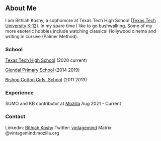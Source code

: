 ## About Me

I am Bithiah Koshy, a sophomore at Texas Tech High School ([Texas Tech University K-12](https://www.depts.ttu.edu/k12/)). In my spare time I like to go bushwalking. Some of my more esoteric hobbies include watching classical Hollywood cinema and writing in cursive (Palmer Method).

### School

  [Texas Tech High School](https://www.depts.ttu.edu/k12/) (2020 current)

  [Glendal Primary School](https://www.glendalps.vic.edu.au) (2014 2019)

  [Bishop Cotton Girls' School](http://www.bishopcottongirls.com) (2011 2013)

### Experience

  SUMO and KB contributor at [Mozilla](https://support.mozilla.org/en-US/user/VintageMind)    Aug 2021 - Current

### Contact
    
   Linkedin: [Bithiah Koshy](https://www.linkedin.com/in/bithiah-koshy)
   Twitter: [vintagemind](https://twitter.com/vintagemind07)
   Matrix: @vintagemind:mozilla.org
    

